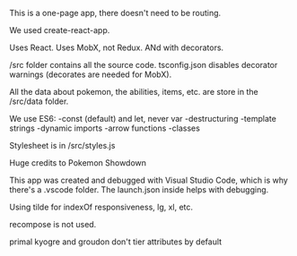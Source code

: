 This is a one-page app, there doesn't need to be routing.

We used create-react-app.

Uses React.
Uses MobX, not Redux. ANd with decorators.

/src folder contains all the source code.
tsconfig.json disables decorator warnings (decorates are needed for MobX).

All the data about pokemon, the abilities, items, etc. are store in the /src/data folder.

We use ES6:
-const (default) and let, never var
-destructuring
-template strings
-dynamic imports
-arrow functions
-classes

Stylesheet is in /src/styles.js

Huge credits to Pokemon Showdown

This app was created and debugged with Visual Studio Code, which is why there's a .vscode folder. The launch.json inside helps with debugging.

Using tilde for indexOf
responsiveness, lg, xl, etc.

recompose is not used.

primal kyogre and groudon don't tier attributes by default